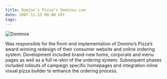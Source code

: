 ```yaml
---
title: Domino’s Pizza’s Dominos.com
date: 2007-12-15 00:00 UTC
tags:
---
```


![Dominos](portfolio/dominos.jpg)

Was responsible for the front-end implementation of Domino’s Pizza’s award winning redesign of their consumer website and online ordering system. Development included brand-new home, corporate and menu pages as well as a full re-skin of the ordering system. Subsequent phases included rollouts of campaign specific homepages and integration inline visual pizza builder to enhance the ordering process.
